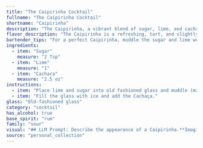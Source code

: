 ```yaml
---
title: "The Caipirinha Cocktail"
fullname: "The Caipirinha Cocktail"
shortname: "Caipirinha"
description: "The Caipirinha, a vibrant blend of sugar, lime, and cachaça, hails from Brazil and belongs to the **sour** cocktail family. This iconic South American drink is a refreshing, tangy classic, similar to other sour cocktails like the Margarita and Daiquiri. "
flavor_description: "The Caipirinha is a refreshing, tart, and slightly sweet cocktail. The lime juice dominates, offering a bright, citrusy zing, balanced by the sweetness of the sugar. Cachaça, a Brazilian sugarcane spirit, adds a unique, earthy complexity with subtle hints of molasses and spice. The combination creates a harmonious balance of sweet, sour, and spicy flavors, leaving a clean and invigorating finish. "
bartender_tips: "For a perfect Caipirinha, muddle the sugar and lime wedges *thoroughly*, until the lime is fully broken down and the sugar is dissolved. This releases the lime's essential oils and creates a delicious base. Use a good quality cachaça, ideally aged for a smoother taste. Finally, add ice and top with cachaça, stirring gently to chill. Don't over-stir, as this will dilute the cocktail. "
ingredients:
  - item: "Sugar"
    measure: "2 Tsp"
  - item: "Lime"
    measure: "1"
  - item: "Cachaca"
    measure: "2.5 oz"
instructions:
  - item: "Place lime and sugar into old fashioned glass and muddle (mash the two ingredients together using a muddler or a wooden spoon)."
  - item: "Fill the glass with ice and add the Cachaça."
glass: "Old-fashioned glass"
category: "cocktail"
has_alcohol: true
base_spirit: "rum"
family: "sour"
visual: "## LLM Prompt: Describe the appearance of a Caipirinha.**Imagine a tall, clear glass filled with ice.  The ice is partially submerged in a vibrant, cloudy, light green liquid.  This liquid is a mixture of muddled lime wedges and their juice, along with the clear, colorless spirit of Cachaça.  Atop the ice and liquid, a thin layer of sugar crystals rests, creating a delicate, sparkling sheen.  The overall effect is refreshing and invigorating, with the vibrant green color hinting at the tangy lime flavor within.****Optional details to include in your description:*** Mention the frosted rim of the glass.* Describe the small, bruised lime wedges at the bottom of the glass.* Add a detail about the texture of the drink, highlighting the crushed ice and the smooth, slightly syrupy liquid.* Include a sensory detail like the scent of fresh lime and sugarcane. "
source: "personal_collection"
---
```


